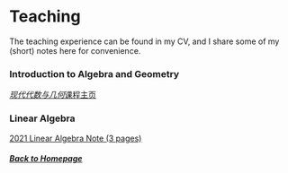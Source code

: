 # Teaching
The teaching experience can be found in my CV, and I share some of my (short) notes here for convenience.

### Introduction to Algebra and Geometry

[*现代代数与几何*课程主页](2022_Algebra_and_Geometry.md)

### Linear Algebra

[2021 Linear Algebra Note (3 pages)](Teaching_Material/2021_Fall_Note_Linear_Alg.pdf)


##### [Back to Homepage](index.md)
